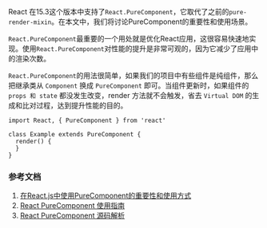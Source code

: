 React 在15.3这个版本中支持了`React.PureComponent`，它取代了之前的`pure-render-mixin`。在本文中，我们将讨论PureComponent的重要性和使用场景。

`React.PureComponent`最重要的一个用处就是优化React应用，这很容易快速地实现。使用`React.PureComponent`对性能的提升是非常可观的，因为它减少了应用中的渲染次数。

`React.PureComponent`的用法很简单，如果我们的项目中有些组件是纯组件，那么把继承类从 `Component` 换成 `PureComponent` 即可。当组件更新时，如果组件的 `props 和 state` 都没发生改变，render 方法就不会触发，省去 `Virtual DOM` 的生成和比对过程，达到提升性能的目的。

```
import React, { PureComponent } from 'react'

class Example extends PureComponent {
  render() {
  }
}
```


### 参考文档
1. [在React.js中使用PureComponent的重要性和使用方式](https://www.zcfy.cc/article/why-and-how-to-use-purecomponent-in-react-js-60devs-2344.html)
2. [React PureComponent 使用指南](http://www.wulv.site/2017-05-31/react-purecomponent.html)
3. [React PureComponent 源码解析](https://segmentfault.com/a/1190000006741060)